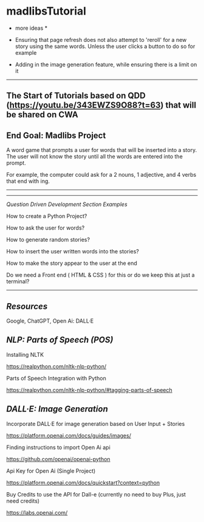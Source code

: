 # madlibsTutorial

* more ideas * 

- Ensuring that page refresh does not also attempt to 'reroll' for a new story using the same words. Unless the user clicks a button to do so for example

- Adding in the image generation feature, while ensuring there is a limit on it 



--------------------------

The Start of Tutorials based on QDD (https://youtu.be/343EWZS9O88?t=63) that will be shared on CWA
--------------------------


End Goal: Madlibs Project 
--------------------------

A word game that prompts a user for words that will be inserted into a story. The user will not know the story until all the words are entered into the prompt. 

For example, the computer could ask for a 2 nouns, 1 adjective, and 4 verbs that end with ing. 

--------------------------
--------------------------

*Question Driven Development Section Examples*

How to create a Python Project? 

How to ask the user for words? 

How to generate random stories? 

How to insert the user written words into the stories? 

How to make the story appear to the user at the end

Do we need a Front end ( HTML & CSS ) for this or do we keep this at just a terminal? 

-----------------------------------------------------------

*Resources*
--------------------------

Google, ChatGPT, Open Ai: DALL·E

*NLP: Parts of Speech (POS)*
--------------------------

Installing NLTK

https://realpython.com/nltk-nlp-python/

Parts of Speech Integration with Python

https://realpython.com/nltk-nlp-python/#tagging-parts-of-speech

*DALL·E: Image Generation*
--------------------------

Incorporate DALL·E for image generation based on User Input + Stories 

https://platform.openai.com/docs/guides/images/

Finding instructions to import Open Ai api

https://github.com/openai/openai-python

Api Key for Open Ai (Single Project)

https://platform.openai.com/docs/quickstart?context=python

Buy Credits to use the API for Dall-e (currently no need to buy Plus, just need credits)

https://labs.openai.com/

